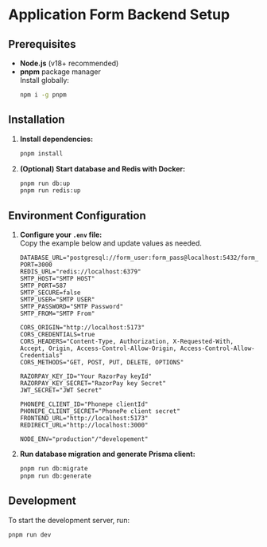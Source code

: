 # Application Form Backend Setup

## Prerequisites

- **Node.js** (v18+ recommended)
- **pnpm** package manager  
  Install globally:
  ```bash
  npm i -g pnpm
  ```

## Installation

1. **Install dependencies:**
   ```bash
   pnpm install
   ```
2. **(Optional) Start database and Redis with Docker:**
   ```bash
   pnpm run db:up
   pnpm run redis:up
   ```

## Environment Configuration

1. **Configure your `.env` file:**  
   Copy the example below and update values as needed.

   ```env
   DATABASE_URL="postgresql://form_user:form_pass@localhost:5432/form_db"
   PORT=3000
   REDIS_URL="redis://localhost:6379"
   SMTP_HOST="SMTP HOST"
   SMTP_PORT=587
   SMTP_SECURE=false
   SMTP_USER="SMTP USER"
   SMTP_PASSWORD="SMTP Password"
   SMTP_FROM="SMTP From"

   CORS_ORIGIN="http://localhost:5173"
   CORS_CREDENTIALS=true
   CORS_HEADERS="Content-Type, Authorization, X-Requested-With, Accept, Origin, Access-Control-Allow-Origin, Access-Control-Allow-Credentials"
   CORS_METHODS="GET, POST, PUT, DELETE, OPTIONS"

   RAZORPAY_KEY_ID="Your RazorPay keyId"
   RAZORPAY_KEY_SECRET="RazorPay key Secret"
   JWT_SECRET="JWT Secret"

   PHONEPE_CLIENT_ID="Phonepe clientId"
   PHONEPE_CLIENT_SECRET="PhonePe client secret"
   FRONTEND_URL="http://localhost:5173"
   REDIRECT_URL="http://localhost:3000"

   NODE_ENV="production"/"developement"
   ```

2. **Run database migration and generate Prisma client:**
   ```bash
   pnpm run db:migrate
   pnpm run db:generate
   ```

## Development

To start the development server, run:

```bash
pnpm run dev
```
